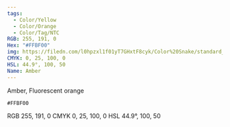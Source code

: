 ```yaml
---
tags:
  - Color/Yellow
  - Color/Orange
  - Color/Tag/NTC
RGB: 255, 191, 0
Hex: "#FFBF00"
img: https://filedn.com/l0hpzxl1f01yT7GHxtF8cyk/Color%20Snake/standard_csv_to_svg//FFBF00.svg
CMYK: 0, 25, 100, 0
HSL: 44.9°, 100, 50
Name: Amber
---
```

Amber, Fluorescent orange
```palette
#FFBF00
```
RGB	255, 191, 0
CMYK	0, 25, 100, 0
HSL	44.9°, 100, 50
